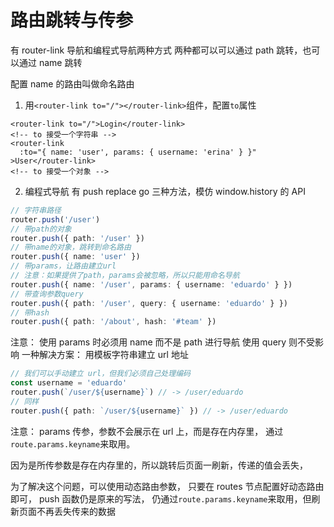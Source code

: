 # 路由跳转与传参

有 router-link 导航和编程式导航两种方式
两种都可以可以通过 path 跳转，也可以通过 name 跳转

配置 name 的路由叫做命名路由

1. 用`<router-link to="/"></router-link>`组件，配置`to`属性

```vue
<router-link to="/">Login</router-link>
<!-- to 接受一个字符串 -->
<router-link
  :to="{ name: 'user', params: { username: 'erina' } }"
>User</router-link>
<!-- to 接受一个对象 -->
```

2. 编程式导航
   有 push replace go 三种方法，模仿 window.history 的 API

```ts
// 字符串路径
router.push('/user')
// 带path的对象
router.push({ path: '/user' })
// 带name的对象，跳转到命名路由
router.push({ name: 'user' })
// 带params，让路由建立url
// 注意：如果提供了path，params会被忽略，所以只能用命名导航
router.push({ name: '/user', params: { username: 'eduardo' } })
// 带查询参数query
router.push({ path: '/user', query: { username: 'eduardo' } })
// 带hash
router.push({ path: '/about', hash: '#team' })
```

注意：
使用 params 时必须用 name 而不是 path 进行导航
使用 query 则不受影响
一种解决方案：
用模板字符串建立 url 地址

```ts
// 我们可以手动建立 url，但我们必须自己处理编码
const username = 'eduardo'
router.push(`/user/${username}`) // -> /user/eduardo
// 同样
router.push({ path: `/user/${username}` }) // -> /user/eduardo
```

注意：
params 传参，参数不会展示在 url 上，而是存在内存里，
通过`route.params.keyname`来取用。

因为是所传参数是存在内存里的，所以跳转后页面一刷新，传递的值会丢失，

为了解决这个问题，可以使用动态路由参数，
只要在 routes 节点配置好动态路由即可，
push 函数仍是原来的写法，
仍通过`route.params.keyname`来取用，但刷新页面不再丢失传来的数据
